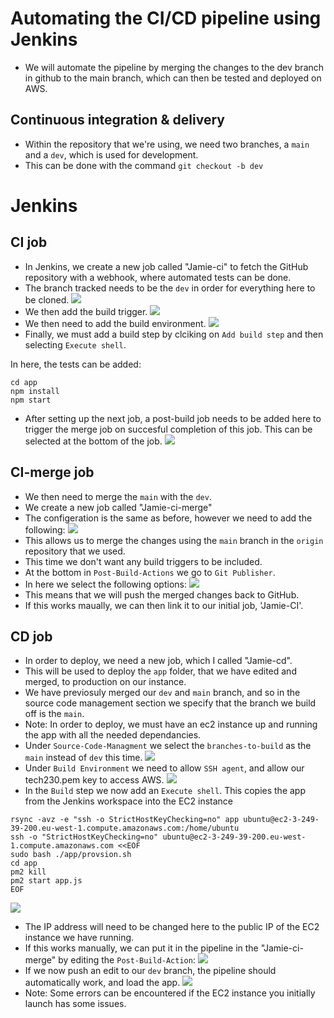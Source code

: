 # Automating the CI/CD pipeline using Jenkins
- We will automate the pipeline by merging the changes to the dev branch in github to the main branch, which can then be tested and deployed on AWS.

## Continuous integration & delivery
- Within the repository that we're using, we need two branches, a `main` and a `dev`, which is used for development. 
- This can be done with the command `git checkout -b dev`

# Jenkins
## CI job
- In Jenkins, we create a new job called "Jamie-ci" to fetch the GitHub repository with a webhook, where automated tests can be done. 
- The branch tracked needs to be the `dev` in order for everything here to be cloned. 
![](1.6.png)
- We then add the build trigger.
![](1.5.png)
- We then need to add the build environment.
![](2.7.png)
- Finally, we must add a build step by clciking on `Add build step` and then selecting `Execute shell`.

In here, the tests can be added:
```
cd app
npm install
npm start
```
- After setting up the next job, a post-build job needs to be added here to trigger the merge job on succesful completion of this job. This can be selected at the bottom of the job.
![](1.9.png)

## CI-merge job
- We then need to merge the `main` with the `dev`. 
- We create a new job called "Jamie-ci-merge" 
- The configeration is the same as before, however we need to add the following:
![](1.7.png)
- This allows us to merge the changes using the `main` branch in the `origin` repository that we used. 
- This time we don't want any build triggers to be included. 
- At the bottom in `Post-Build-Actions` we go to `Git Publisher`.
- In here we select the following options: 
![](1.8.png)
- This means that we will push the merged changes back to GitHub. 
- If this works maually, we can then link it to our initial job, 'Jamie-CI'.

## CD job
- In order to deploy, we need a new job, which I called "Jamie-cd".
- This will be used to deploy the `app` folder, that we have edited and merged, to production on our instance.
- We have previosuly merged our `dev` and `main` branch, and so in the source code management section we specify that the branch we build off is the `main`. 
- Note: In order to deploy, we must have an ec2 instance up and running the app with all the needed dependancies.
- Under `Source-Code-Managment` we select the `branches-to-build` as the `main` instead of `dev` this time.
![](2.8.png)
- Under `Build Environment` we need to allow `SSH agent`, and allow our tech230.pem key to access AWS. 
![](2.0.png)
- In the `Build` step we now add an `Execute shell`. This copies the app from the Jenkins workspace into the EC2 instance
```
rsync -avz -e "ssh -o StrictHostKeyChecking=no" app ubuntu@ec2-3-249-39-200.eu-west-1.compute.amazonaws.com:/home/ubuntu
ssh -o "StrictHostKeyChecking=no" ubuntu@ec2-3-249-39-200.eu-west-1.compute.amazonaws.com <<EOF
sudo bash ./app/provsion.sh
cd app
pm2 kill
pm2 start app.js
EOF
```
![](2.1.png)
- The IP address will need to be changed here to the public IP of the EC2 instance we have running. 
- If this works manually, we can put it in the pipeline in the "Jamie-ci-merge" by editing the `Post-Build-Action`:
![](2.2.png)
- If we now push an edit to our `dev` branch, the pipeline should automatically work, and load the app.
![](2.3.png)
- Note: Some errors can be encountered if the EC2 instance you initially launch has some issues.